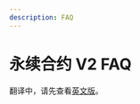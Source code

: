 ```yaml
---
description: FAQ
---
```


# 永续合约 V2 FAQ

翻译中，请先查看[英文版](https://docs.pancakeswap.finance/products/perpetual-trading/perpetual-trading-v2/v2-perpetual-trading-faq)。

